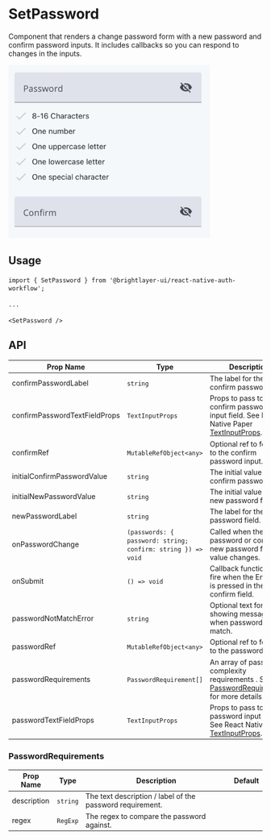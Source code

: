 # SetPassword

Component that renders a change password form with a new password and confirm password inputs. It includes callbacks so you can respond to changes in the inputs.

<img width="400" alt="setPassword" src="../../media/set-password.png">

## Usage

```tsx
import { SetPassword } from '@brightlayer-ui/react-native-auth-workflow';

...

<SetPassword />
```

## API

| Prop Name                     | Type                                                         | Description                                                                                                                                                            | Default    |
| ----------------------------- | ------------------------------------------------------------ | ---------------------------------------------------------------------------------------------------------------------------------------------------------------------- | ---------- |
| confirmPasswordLabel          | `string`                                                     | The label for the confirm password field.                                                                                                                              | 'Confirm'  |
| confirmPasswordTextFieldProps | `TextInputProps`                                             | Props to pass to the confirm password input field. See React Native Paper [TextInputProps](https://callstack.github.io/react-native-paper/docs/components/TextInput/). |            |
| confirmRef                    | `MutableRefObject<any>`                                      | Optional ref to forward to the confirm password input.                                                                                                                 |            |
| initialConfirmPasswordValue   | `string`                                                     | The initial value for the confirm password field.                                                                                                                      |            |
| initialNewPasswordValue       | `string`                                                     | The initial value for the new password field.                                                                                                                          |            |
| newPasswordLabel              | `string`                                                     | The label for the new password field.                                                                                                                                  | 'Password' |
| onPasswordChange              | `(passwords: { password: string; confirm: string }) => void` | Called when the new password or confirm new password fields value changes.                                                                                             |            |
| onSubmit                      | `() => void`                                                 | Callback function to fire when the Enter key is pressed in the confirm field.                                                                                          |            |
| passwordNotMatchError         | `string`                                                     | Optional text for showing message when passwords not match.                                                                                                            |            |
| passwordRef                   | `MutableRefObject<any>`                                      | Optional ref to forward to the password input.                                                                                                                         |            |
| passwordRequirements          | `PasswordRequirement[]`                                      | An array of password complexity requirements . See [PasswordRequirements](#PasswordRequirements) for more details.                                                     |            |
| passwordTextFieldProps        | `TextInputProps`                                             | Props to pass to the password input field. See React Native Paper [TextInputProps](https://callstack.github.io/react-native-paper/docs/components/TextInput/).         |            |

### PasswordRequirements

| Prop Name   | Type     | Description                                               | Default |
| ----------- | -------- | --------------------------------------------------------- | ------- |
| description | `string` | The text description / label of the password requirement. |         |
| regex       | `RegExp` | The regex to compare the password against.                |         |
